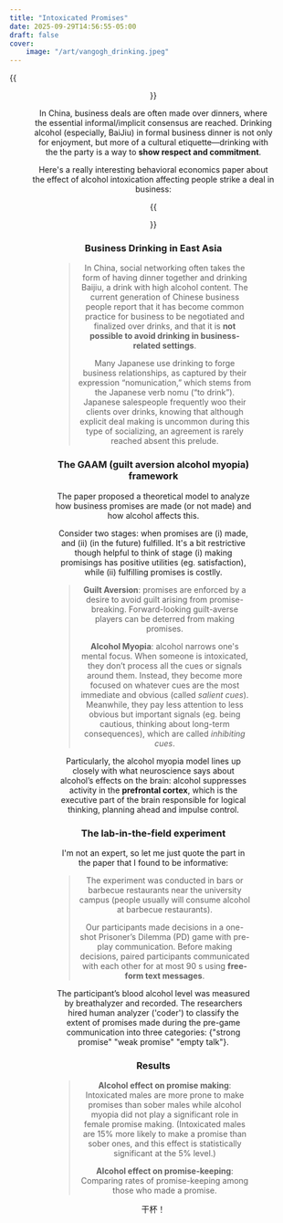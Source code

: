 ```yaml
---
title: "Intoxicated Promises"
date: 2025-09-29T14:56:55-05:00
draft: false
cover:
    image: "/art/vangogh_drinking.jpeg"
---
```


{{<figure align="center" src="/art/vangogh_drinking.jpeg" caption="" width="100%">}}

In China, business deals are often made over dinners, where the essential informal/implicit consensus are reached. Drinking alcohol (especially, BaiJiu) in formal business dinner is not only for enjoyment, but more of a cultural etiquette—drinking with the the party is a way to **show respect and commitment**.

Here's a really interesting behavioral economics paper about the effect of alcohol intoxication affecting people strike a deal in business:

{{<figure align="center" src="/market_design/alcohol_decision_paper.jpeg" caption="The idea is golden — and the paper is only 15 pages! Well, John Nash's PhD thesis was also just 26 pages..." width="100%">}}

### Business Drinking in East Asia

> In China, social networking often takes the form of having dinner together and drinking Baijiu, a drink with high alcohol content. The current generation of Chinese business people report that it has become common practice for business to be negotiated and finalized over drinks, and that it is **not possible to avoid drinking in business-related settings**.
>
> Many Japanese use drinking to forge business relationships, as captured by their expression “nomunication,” which stems from the Japanese verb nomu (“to drink”). Japanese salespeople frequently woo their clients over drinks, knowing that although explicit deal making is uncommon during this type of socializing, an agreement is rarely reached absent this prelude.

### The GAAM (guilt aversion alcohol myopia) framework

The paper proposed a theoretical model to analyze how business promises are made (or not made) and how alcohol affects this. 

Consider two stages: when promises are (i) made, and (ii) (in the future) fulfilled. It's a bit restrictive though helpful to think of stage (i) making promisings has positive utilities (eg. satisfaction), while (ii) fulfilling promises is costlly.

> **Guilt Aversion**: promises are enforced by a desire to avoid guilt arising from promise-breaking. Forward-looking guilt-averse players can be deterred from making promises.
>
> **Alcohol Myopia**: alcohol narrows one's mental focus. When someone is intoxicated, they don’t process all the cues or signals around them. Instead, they become more focused on whatever cues are the most immediate and obvious (called *salient cues*). Meanwhile, they pay less attention to less obvious but important signals (eg. being cautious, thinking about long-term consequences), which are called *inhibiting cues*.

Particularly, the alcohol myopia model lines up closely with what neuroscience says about alcohol’s effects on the brain: alcohol suppresses activity in the **prefrontal cortex**, which is the executive part of the brain responsible for logical thinking, planning ahead and impulse control.

### The lab-in-the-field experiment

I'm not an expert, so let me just quote the part in the paper that I found to be informative:

> The experiment was conducted in bars or barbecue restaurants near the university campus (people usually will consume alcohol at barbecue restaurants). 
>
> Our participants made decisions in a one-shot Prisoner’s Dilemma (PD) game with pre-play communication. Before making decisions, paired participants communicated with each other for at most 90 s using **free-form text messages**.

The participant’s blood alcohol level was measured by breathalyzer and recorded. The researchers hired human analyzer ('coder') to classify the extent of promises made during the pre-game communication into three categories: {"strong promise" "weak promise" "empty talk"}.

### Results

> **Alcohol effect on promise making**: Intoxicated males are more prone to make promises than sober males while alcohol myopia did not play a significant role in female promise making. (Intoxicated males are 15% more likely to make a promise than sober ones, and this effect is statistically significant at the 5% level.)
>
> **Alcohol effect on promise-keeping**: Comparing rates of promise-keeping among those who made a promise.

干杯！
